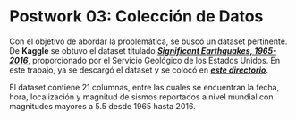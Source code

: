 # Postwork 03: Colección de Datos
Con el objetivo de abordar la problemática, se buscó un dataset pertinente. De __Kaggle__ se obtuvo el dataset titulado [___Significant Earthquakes, 1965-2016___](https://www.kaggle.com/usgs/earthquake-database), proporcionado por el Servicio Geológico de los Estados Unidos. En este trabajo, ya se descargó el dataset y se colocó en [___este directorio___](https://github.com/gilesitorr/DataScience3_Bloque3/blob/ab857c681f06cda742541029a2601355d4f99a57/Postwork_3/database.csv).

El dataset contiene 21 columnas, entre las cuales se encuentran la fecha, hora, localización y magnitud de sismos reportados a nivel mundial con magnitudes mayores a 5.5 desde 1965 hasta 2016.
